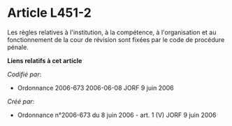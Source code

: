 # Article L451-2

Les règles relatives à l'institution, à la compétence, à l'organisation et au fonctionnement de la cour de révision sont
fixées par le code de procédure pénale.

**Liens relatifs à cet article**

_Codifié par_:

  - Ordonnance 2006-673 2006-06-08 JORF 9 juin 2006

_Créé par_:

  - Ordonnance n°2006-673 du 8 juin 2006 - art. 1 (V) JORF 9 juin 2006

